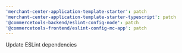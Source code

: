 ```yaml
---
'merchant-center-application-template-starter': patch
'merchant-center-application-template-starter-typescript': patch
'@commercetools-backend/eslint-config-node': patch
'@commercetools-frontend/eslint-config-mc-app': patch
---
```


Update ESLint dependencies
